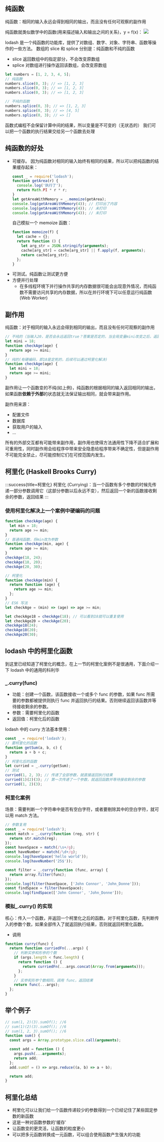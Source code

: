 ## 纯函数

纯函数：相同的输入永远会得到相同的输出，而且没有任何可观察的副作用

纯函数就类似数学中的函数(用来描述输入和输出之间的关系)，y = f(x)：
![](./img/fp-1.png)

lodash 是一个纯函数的功能库，提供了对数组、数字、对象、字符串、函数等操作的一些方法。
数组的 slice 和 splice 分别是：纯函数和不纯的函数

- slice 返回数组中的指定部分，不会改变原数组
- splice 对数组进行操作返回该数组，会改变原数组

```javascript
let numbers = [1, 2, 3, 4, 5];
// 纯函数
numbers.slice(0, 3); // => [1, 2, 3]
numbers.slice(0, 3); // => [1, 2, 3]
numbers.slice(0, 3); // => [1, 2, 3]

// 不纯的函数
numbers.splice(0, 3); // => [1, 2, 3]
numbers.splice(0, 3); // => [4, 5]
numbers.splice(0, 3); // => []
```

函数式编程不会保留计算中间的结果，所以变量是不可变的（无状态的）
我们可以把一个函数的执行结果交给另一个函数去处理

## 纯函数的好处

- 可缓存。
  因为纯函数对相同的输入始终有相同的结果，所以可以把纯函数的结果缓存起来：
  ```javascript
  const _ = require('lodash');
  function getArea(r) {
    console.log('执行了');
    return Math.PI * r * r;
  }
  let getAreaWithMemory = _.memoize(getArea);
  console.log(getAreaWithMemory(4)); // 打印出了内容
  console.log(getAreaWithMemory(4)); // 未打印
  console.log(getAreaWithMemory(4)); // 未打印
  ```
  自己模拟一个 memoize 函数：
  ```javascript
  function memoize(f) {
    let cache = {};
    return function () {
      let arg_str = JSON.stringify(arguments);
      cache[arg_str] = cache[arg_str] || f.apply(f, arguments);
      return cache[arg_str];
    };
  }
  ```
- 可测试。纯函数让测试更方便
- 方便并行处理
  - 在多线程环境下并行操作共享的内存数据很可能会出现意外情况，而纯函数不需要访问共享的内存数据，所以在并行环境下可以任意运行纯函数 (Web Worker)

## 副作用

纯函数：对于相同的输入永远会得到相同的输出，而且没有任何可观察的副作用

```javascript
// 不纯的（当输入20，是否会永远返回true？答案是否定的，当全局变量mini改变之后，返回值就会发生变化。）
let mini = 18;
function checkAge(age) {
  return age >= mini;
}
// 纯的(有硬编码，即18是定死的，后续可以通过柯里化解决)
function checkAge(age) {
  let mini = 18;
  return age >= mini;
}
```

副作用让一个函数变的不纯(如上例)，纯函数的根据相同的输入返回相同的输出，如果函数**依赖于外部**的状态就无法保证输出相同，就会带来副作用。

副作用来源：

- 配置文件
- 数据库
- 获取用户的输入
- ...

所有的外部交互都有可能带来副作用，副作用也使得方法通用性下降不适合扩展和可重用性，同时副作用会给程序中带来安全隐患给程序带来不确定性，但是副作用不可能完全禁止，尽可能控制它们在可控范围内发生。

## 柯里化 (Haskell Brooks Curry)

:::success{title=柯里化}
柯里化 (Currying)：当一个函数有多个参数的时候先传递一部分参数调用它（这部分参数以后永远不变），然后返回一个新的函数接收剩余的参数，返回结果
:::

### 使用柯里化解决上一个案例中硬编码的问题

```javascript
function checkAge(age) {
  let min = 18;
  return age >= min;
}
// 普通纯函数，将min改为参数
function checkAge(min, age) {
  return age >= min;
}
checkAge(18, 24);
checkAge(18, 20);
checkAge(20, 30);

// 柯里化
function checkAge(min) {
  return function (age) {
    return age >= min;
  };
}
// ES6 写法
let checkAge = (min) => (age) => age >= min;

let checkAge18 = checkAge(18); // 可以看到18就可以重复使用
let checkAge20 = checkAge(20);
checkAge18(24);
checkAge18(20);
checkAge20(30);
```

## lodash 中的柯里化函数

到这里已经知道了柯里化的概念，在上一节的柯里化案例不是很通用，下面介绍一下 lodash 中的通用的科利华

### \_.curry(func)

- 功能：创建一个函数，该函数接收一个或多个 func 的参数，如果 func 所需要的参数都被提供则执行 func 并返回执行的结果。否则继续返回该函数并等待接收剩余的参数。
- 参数：需要柯里化的函数
- 返回值：柯里化后的函数

lodash 中的 curry 方法基本使用：

```javascript
const _ = require('lodash');
// 要柯里化的函数
function getSum(a, b, c) {
  return a + b + c;
}
// 柯里化后的函数
let curried = _.curry(getSum);
// 测试
curried(1, 2, 3); // 传递了全部参数，就直接返回执行结果
curried(1)(2)(3); // 第一次传递了一个参数，就返回函数并等待接收剩余的参数
curried(1, 2)(3);
```

### 柯里化案例

场景：需要判断一个字符串中是否有空白字符，或者要剔除其中的空白字符，就可以用 match 方法。

```javascript
// 参数复用
const _ = require('lodash');
const match = _.curry(function (reg, str) {
  return str.match(reg);
});
const haveSpace = match(/\s+/g);
const haveNumber = match(/\d+/g);
console.log(haveSpace('hello world'));
console.log(haveNumber('25$'));

const filter = _.curry(function (func, array) {
  return array.filter(func);
});
console.log(filter(haveSpace, ['John Connor', 'John_Donne']));
const findSpace = filter(haveSpace);
console.log(findSpace(['John Connor', 'John_Donne']));
```

### 模拟\_.curry() 的实现

核心：传入一个函数，并返回一个柯里化之后的函数。对于柯里化函数，先判断传入的参数个数，如果全部传入了就返回执行结果，否则就返回柯里化函数。

- 调用

```javascript
function curry(func) {
  return function curriedFn(...args) {
    // 判断实参和形参的个数
    if (args.length < func.length) {
      return function () {
        return curriedFn(...args.concat(Array.from(arguments)));
      };
    }
    // 实参和形参个数相同，调用 func，返回结果
    return func(...args);
  };
}
```

## 举个例子

```js
// sum(1, 2)(3).sumOf(); //6
// sum(1)(2)(3).sumOf(); //6
// sum(1, 2, 3).sumOf(); //6
function sum() {
  const args = Array.prototype.slice.call(arguments);

  const add = function () {
    args.push(...arguments);
    return add;
  };
  add.sumOf = () => args.reduce((a, b) => a + b);

  return add;
}
```

## 柯里化总结

- 柯里化可以让我们给一个函数传递较少的参数得到一个已经记住了某些固定参数的新函数
- 这是一种对函数参数的'缓存'
- 让函数变的更灵活，让函数的粒度更小
- 可以把多元函数转换成一元函数，可以组合使用函数产生强大的功能
